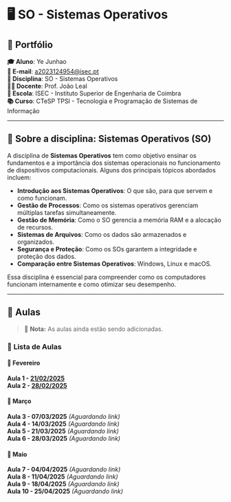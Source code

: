 # 🖥️ SO - Sistemas Operativos

## 📌 Portfólio

**🎓 Aluno**: Ye Junhao  
**📧 E-mail**: a2023124954@isec.pt  
**📖 Disciplina**: SO - Sistemas Operativos  
**👨‍🏫 Docente**: Prof. João Leal  
**🏫 Escola**: ISEC - Instituto Superior de Engenharia de Coimbra  
**📚 Curso**: CTeSP TPSI - Tecnologia e Programação de Sistemas de Informação  

---

## 📌 Sobre a disciplina: **Sistemas Operativos (SO)**  

A disciplina de **Sistemas Operativos** tem como objetivo ensinar os fundamentos e a importância dos sistemas operacionais no funcionamento de dispositivos computacionais. Alguns dos principais tópicos abordados incluem:  

- **Introdução aos Sistemas Operativos**: O que são, para que servem e como funcionam.  
- **Gestão de Processos**: Como os sistemas operativos gerenciam múltiplas tarefas simultaneamente.  
- **Gestão de Memória**: Como o SO gerencia a memória RAM e a alocação de recursos.  
- **Sistemas de Arquivos**: Como os dados são armazenados e organizados.  
- **Segurança e Proteção**: Como os SOs garantem a integridade e proteção dos dados.  
- **Comparação entre Sistemas Operativos**: Windows, Linux e macOS.  

Essa disciplina é essencial para compreender como os computadores funcionam internamente e como otimizar seu desempenho.  

---

## 📌 Aulas  

> 📢 **Nota:** As aulas ainda estão sendo adicionadas.  

### 📅 **Lista de Aulas**   
#### 📅 **Fevereiro**   
**Aula 1 - [21/02/2025](https://github.com/GameOverJY/SO-Sistemas-Operativos/blob/main/aula1.md)**  
**Aula 2 - [28/02/2025](https://github.com/GameOverJY/SO-Sistemas-Operativos/blob/main/aula%202.md)**  
#### 📅 **Março**   
**Aula 3 - 07/03/2025** *(Aguardando link)*  
**Aula 4 - 14/03/2025** *(Aguardando link)*  
**Aula 5 - 21/03/2025** *(Aguardando link)*  
**Aula 6 - 28/03/2025** *(Aguardando link)* 
#### 📅 **Maio**   
**Aula 7 - 04/04/2025** *(Aguardando link)*  
**Aula 8 - 11/04/2025** *(Aguardando link)*  
**Aula 9 - 18/04/2025** *(Aguardando link)*  
**Aula 10 - 25/04/2025** *(Aguardando link)*  
